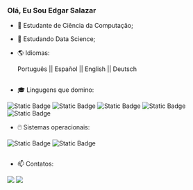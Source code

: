 ### Olá, Eu Sou Edgar Salazar


- 🔭 Estudante de Ciência da Computação;
- 📖 Estudando Data Science;
- 🌎 Idiomas:
  
    Português || 
    Español || 
    English || 
    Deutsch

##
- 🎓 Lingugens que domino:
  
![Static Badge](https://img.shields.io/badge/python-%233776AB?style=for-the-badge&logo=python&logoColor=white)
![Static Badge](https://img.shields.io/badge/java-%23DD0700?style=for-the-badge)
![Static Badge](https://img.shields.io/badge/postgresql-%234169E1?style=for-the-badge&logo=postgresql&logoColor=white)
![Static Badge](https://img.shields.io/badge/mysql-%234479A1?style=for-the-badge&logo=mysql&logoColor=white)
![Static Badge](https://img.shields.io/badge/r-%233776AB?style=for-the-badge&logo=r&logoColor=white)

- 🖱️ Sistemas operacionais:

![Static Badge](https://img.shields.io/badge/windows-%230078D4?style=for-the-badge&logo=windows&logoColor=white)
![Static Badge](https://img.shields.io/badge/ubuntu-%23E95420?style=for-the-badge&logo=ubuntu&logoColor=white)



##
 
- 📫 Contatos:
<div> 
  <a href = "mailto:edgar1macedosalazar@gmail.com"><img src="https://img.shields.io/badge/-Gmail-%23333?style=for-the-badge&logo=gmail&logoColor=white" target="_blank"></a>
  <a href="https://www.linkedin.com/in/edgar-salazar-a4388115b" target="_blank"><img src="https://img.shields.io/badge/-LinkedIn-%230077B5?style=for-the-badge&logo=linkedin&logoColor=white" target="_blank"></a> 
  
</div>
